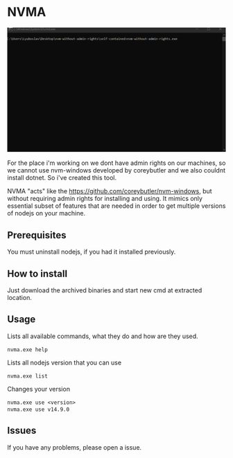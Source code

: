 # NVMA

![NVMA](https://github.com/LyuboslavLyubenov/nvm-windows-without-admin-rights/blob/main/nvm-without-windows.gif)

For the place i'm working on we dont have admin rights on our machines, so we cannot use nvm-windows developed by coreybutler and we also couldnt install dotnet. So i've created this tool.

NVMA "acts" like the https://github.com/coreybutler/nvm-windows, but without requiring admin rights for installing and using. 
It mimics only essential subset of features that are needed in order to get multiple versions of nodejs on your machine. 

## Prerequisites

You must uninstall nodejs, if you had it installed previously.

## How to install

Just download the archived binaries and start new cmd at extracted location.

## Usage

Lists all available commands, what they do and how are they used.
```
nvma.exe help
```

Lists all nodejs version that you can use
```
nvma.exe list
```

Changes your version
```
nvma.exe use <version>
nvma.exe use v14.9.0
```

## Issues

If you have any problems, please open a issue.